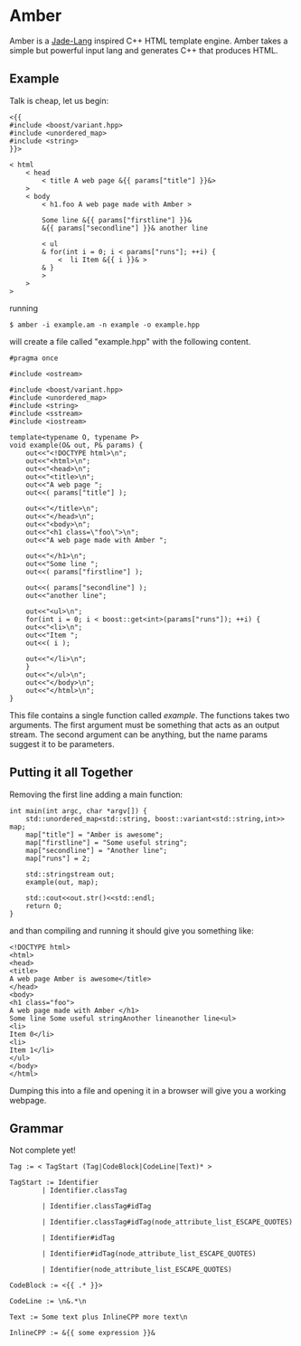 # Amber 

Amber is a [Jade-Lang](http://jade-lang.com/) inspired C++ HTML template
engine.
Amber takes a simple but powerful input lang and generates C++ that produces
HTML.

## Example

Talk is cheap, let us begin:

```
<{{
#include <boost/variant.hpp>
#include <unordered_map>
#include <string>
}}>

< html
	< head 
		< title A web page &{{ params["title"] }}&>
	>
	< body
		< h1.foo A web page made with Amber >

		Some line &{{ params["firstline"] }}&
		&{{ params["secondline"] }}& another line

		< ul 
		& for(int i = 0; i < params["runs"]; ++i) {
			<  li Item &{{ i }}& >
		& }
		>
	>
>
```
running
```
$ amber -i example.am -n example -o example.hpp
```
will create a file called "example.hpp" with the following content.
```
#pragma once

#include <ostream>

#include <boost/variant.hpp>
#include <unordered_map>
#include <string>
#include <sstream>
#include <iostream>

template<typename O, typename P>
void example(O& out, P& params) {
	out<<"<!DOCTYPE html>\n";
	out<<"<html>\n";
	out<<"<head>\n";
	out<<"<title>\n";
	out<<"A web page ";
	out<<( params["title"] );

	out<<"</title>\n";
	out<<"</head>\n";
	out<<"<body>\n";
	out<<"<h1 class=\"foo\">\n";
	out<<"A web page made with Amber ";

	out<<"</h1>\n";
	out<<"Some line ";
	out<<( params["firstline"] );

	out<<( params["secondline"] );
	out<<"another line";

	out<<"<ul>\n";
	for(int i = 0; i < boost::get<int>(params["runs"]); ++i) {
	out<<"<li>\n";
	out<<"Item ";
	out<<( i );

	out<<"</li>\n";
	}
	out<<"</ul>\n";
	out<<"</body>\n";
	out<<"</html>\n";
}
```
This file contains a single function called *example*. The functions takes two
arguments. The first argument must be something that acts as an output stream.
The second argument can be anything, but the name params suggest it to be
parameters.

## Putting it all Together
Removing the first line adding a main function:
```
int main(int argc, char *argv[]) {
	std::unordered_map<std::string, boost::variant<std::string,int>> map;
	map["title"] = "Amber is awesome";
	map["firstline"] = "Some useful string";
	map["secondline"] = "Another line";
	map["runs"] = 2;

	std::stringstream out;
	example(out, map);

	std::cout<<out.str()<<std::endl;
	return 0;
}
```
and than compiling and running it should give you something like:

```
<!DOCTYPE html>
<html>
<head>
<title>
A web page Amber is awesome</title>
</head>
<body>
<h1 class="foo">
A web page made with Amber </h1>
Some line Some useful stringAnother lineanother line<ul>
<li>
Item 0</li>
<li>
Item 1</li>
</ul>
</body>
</html>
```
Dumping this into a file and opening it in a browser will give you a working
webpage.

## Grammar
Not complete yet!

```
Tag := < TagStart (Tag|CodeBlock|CodeLine|Text)* >

TagStart := Identifier
		| Identifier.classTag

		| Identifier.classTag#idTag

		| Identifier.classTag#idTag(node_attribute_list_ESCAPE_QUOTES)

		| Identifier#idTag

		| Identifier#idTag(node_attribute_list_ESCAPE_QUOTES)

		| Identifier(node_attribute_list_ESCAPE_QUOTES)

CodeBlock := <{{ .* }}>

CodeLine := \n&.*\n

Text := Some text plus InlineCPP more text\n

InlineCPP := &{{ some expression }}&
```
